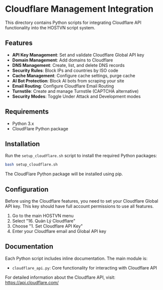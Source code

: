 # Cloudflare Management Integration

This directory contains Python scripts for integrating Cloudflare API functionality into the HOSTVN script system.

## Features

- **API Key Management**: Set and validate Cloudflare Global API key
- **Domain Management**: Add domains to Cloudflare
- **DNS Management**: Create, list, and delete DNS records
- **Security Rules**: Block IPs and countries by ISO code
- **Cache Management**: Configure cache settings, purge cache
- **AI Bot Protection**: Block AI bots from scraping your site
- **Email Routing**: Configure Cloudflare Email Routing
- **Turnstile**: Create and manage Turnstile (CAPTCHA alternative)
- **Security Modes**: Toggle Under Attack and Development modes

## Requirements

- Python 3.x
- CloudFlare Python package

## Installation

Run the `setup_cloudflare.sh` script to install the required Python packages:

```bash
bash setup_cloudflare.sh
```

The CloudFlare Python package will be installed using pip.

## Configuration

Before using the Cloudflare features, you need to set your Cloudflare Global API key. 
This key should have full account permissions to use all features.

1. Go to the main HOSTVN menu
2. Select "16. Quản Lý Cloudflare"
3. Choose "1. Set Cloudflare API Key"
4. Enter your Cloudflare email and Global API key

## Documentation

Each Python script includes inline documentation. The main module is:

- `cloudflare_api.py`: Core functionality for interacting with Cloudflare API

For detailed information about the Cloudflare API, visit:
https://api.cloudflare.com/
